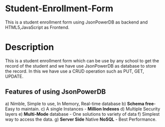 # Student-Enrollment-Form
This is a student enrollment form using JsonPowerDB as backend and HTML5,JavaScript as Frontend.


# Description
This is a student enrollment form which can be use by any school to get the record of the student and we have use JsonPowerDB as database to store the record. In this we have use a CRUD operation such as PUT, GET, UPDATE.


## Features of using JsonPowerDB

a) Nimble, Simple to use, In Memory, Real-time database
b) **Schema free**- Easy to maintain.
c) A single Instances - **Million Indexes**
d) Multiple Security layers
e) **Multi-Mode** database - One solutions to variety of data
f) Simplest way to access the data.
g) **Server Side** Native **NoSQL** - Best Performance.
